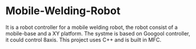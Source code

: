 # Mobile-Welding-Robot
It is a robot controller for a mobile welding robot, the robot consist of a mobile-base and a XY platform. The systme is based on Googool controller, it could control 8axis. This project uses C++ and is built in MFC.
